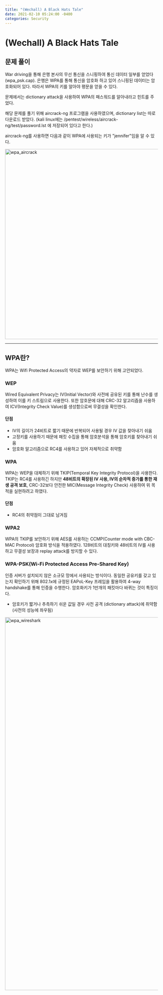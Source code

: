 ```yaml
---
title: "(Wechall) A Black Hats Tale"
date: 2021-02-10 05:24:00 -0400
categories: Security
---
```


# (Wechall) A Black Hats Tale

## 문제 풀이
War driving을 통해 은행 본사의 무선 통신을 스니핑하여 통신 데이터 일부를 얻었다 (wpa_psk.cap). 은행은 WPA를 통해 통신을 암호화 하고 있어 스니핑된 데이터는 암호화되어 있다. 따라서 WPA의 키를 알아야 평문을 얻을 수 있다.

문제에서는 dictionary attack을 사용하여 WPA의 패스워드를 알아내라고 힌트를 주었다.

해당 문제를 풀기 위해 aircrack-ng 프로그램을 사용하였으며, dictionary list는 따로 다운로드 받았다. (kali linux에는 /pentest/wireless/aircrack-ng/test/password.lst 에 저장되어 있다고 한다.)

aircrack-ng를 사용하면 다음과 같이 WPA에 사용되는 키가 "jennifer"임을 알 수 있다.

<img width="625" alt="wpa_aircrack" src="https://user-images.githubusercontent.com/24788751/107494877-acb85d80-6bd2-11eb-9976-f5061bc705c3.png">

------
## WPA란?
WPA는 Wifi Protected Access의 약자로 WEP를 보안하기 위해 고안되었다.

### WEP
Wired Equivalent Privacy는 IV(Initial Vector)와 사전에 공유된 키를 통해 난수를 생성하여 이를 키 스트림으로 사용한다. 또한 암호문에 대해 CRC-32 알고리즘을 사용하여 ICV(Integrity Check Value)를 생성함으로써 무결성을 확인한다.

#### 단점
- IV의 길이가 24비트로 짧기 때문에 반복되어 사용될 경우 IV 값을 찾아내기 쉬움
- 고정키를 사용하기 때문에 패킷 수집을 통해 암호분석을 통해 암호키를 찾아내기 쉬움
- 암호화 알고리즘으로 RC4를 사용하고 있어 자체적으로 취약함

### WPA
WPA는 WEP을 대체하기 위해 TKIP(Temporal Key Integrity Protocol)을 사용한다. TKIP는 RC4를 사용하긴 하지만 **48비트의 확장된 IV 사용, IV의 순차적 증가를 통한 재생 공격 보호**, CRC-32보다 안전한 MIC(Message Integrity Check) 사용하여 위 목적을 실현하려고 하였다.

#### 단점
- RC4의 취약점이 그대로 남겨짐

### WPA2
WPA의 TKIP를 보안하기 위해 AES를 사용하는 CCMP(Counter mode with CBC-MAC Protocol) 암호화 방식을 적용하였다. 128비트의 대칭키와 48비트의 IV를 사용하고 무결성 보장과 replay attack를 방지할 수 있다.

### WPA-PSK(Wi-Fi Protected Access Pre-Shared Key)
인증 서버가 설치되지 않은 소규모 망에서 사용되는 방식이다. 동일한 공유키를 갖고 있는지 확인하기 위해 802.1x에 규정된 EAPoL-Key 프레임을 활용하여 4-way handshake를 통해 인증을 수행한다. 암호화키가 1만개의 패킷마다 바뀌는 것이 특징이다.
- 암호키가 짧거나 추측하기 쉬운 값일 경우 사전 공격 (dictionary attack)에 취약함 (사전의 성능에 좌우됨)
<img width="1226" alt="wpa_wireshark" src="https://user-images.githubusercontent.com/24788751/107497481-fce4ef00-6bd5-11eb-9ba2-d2556f117e3c.png">